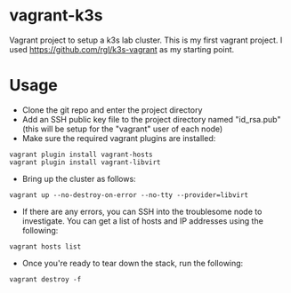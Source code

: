 # vagrant-k3s
Vagrant project to setup a k3s lab cluster. This is my first vagrant project. I used https://github.com/rgl/k3s-vagrant as my starting point.

# Usage
- Clone the git repo and enter the project directory
- Add an SSH public key file to the project directory named "id_rsa.pub" (this will be setup for the "vagrant" user of each node)
- Make sure the required vagrant plugins are installed:
```
vagrant plugin install vagrant-hosts
vagrant plugin install vagrant-libvirt
```
- Bring up the cluster as follows:
```
vagrant up --no-destroy-on-error --no-tty --provider=libvirt
```
- If there are any errors, you can SSH into the troublesome node to investigate. You can get a list of hosts and IP addresses using the following:
```
vagrant hosts list
```
- Once you're ready to tear down the stack, run the following:
```
vagrant destroy -f
```

